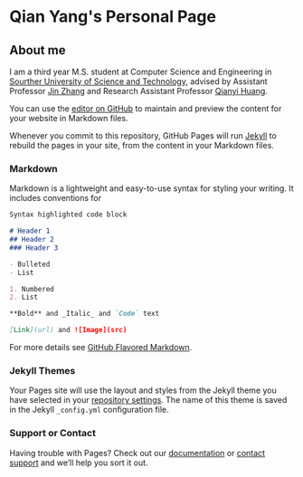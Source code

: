 <!-- ## Welcome to GitHub Pages -->
# Qian Yang's Personal Page


## About me
I am a third year M.S. student at Computer Science and Engineering in [Sourther University of Science and Technology](https://www.sustech.edu.cn/), advised by Assistant Professor [Jin Zhang](https://faculty.sustech.edu.cn/zhangj4/) and Research Assistant Professor [Qianyi Huang](https://faculty.sustech.edu.cn/huangqy/en/). 


You can use the [editor on GitHub](https://github.com/Amelia2333/QianYang.github.io/edit/gh-pages/index.md) to maintain and preview the content for your website in Markdown files.

Whenever you commit to this repository, GitHub Pages will run [Jekyll](https://jekyllrb.com/) to rebuild the pages in your site, from the content in your Markdown files.

### Markdown

Markdown is a lightweight and easy-to-use syntax for styling your writing. It includes conventions for

```markdown
Syntax highlighted code block

# Header 1
## Header 2
### Header 3

- Bulleted
- List

1. Numbered
2. List

**Bold** and _Italic_ and `Code` text

[Link](url) and ![Image](src)
```

For more details see [GitHub Flavored Markdown](https://guides.github.com/features/mastering-markdown/).

### Jekyll Themes

Your Pages site will use the layout and styles from the Jekyll theme you have selected in your [repository settings](https://github.com/Amelia2333/QianYang.github.io/settings/pages). The name of this theme is saved in the Jekyll `_config.yml` configuration file.

### Support or Contact

Having trouble with Pages? Check out our [documentation](https://docs.github.com/categories/github-pages-basics/) or [contact support](https://support.github.com/contact) and we’ll help you sort it out.
